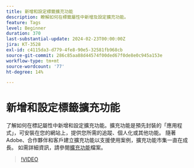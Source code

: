 ```yaml
---
title: 新增和設定標籤擴充功能
description: 瞭解如何在標籤屬性中新增及設定擴充功能。
feature: Tags
level: Beginner
duration: 370
last-substantial-update: 2024-02-23T00:00:00Z
jira: KT-3528
exl-id: c4115da3-d779-4fe8-90e5-32581fb968cb
source-git-commit: 286c85aa88d44574f00ded67f0de8e0c945a153e
workflow-type: tm+mt
source-wordcount: '77'
ht-degree: 14%

---
```


# 新增和設定標籤擴充功能

了解如何在標記屬性中新增和設定擴充功能。擴充功能是預先封裝的「應用程式」，可安裝在您的網站上，提供您所需的追蹤、個人化或其他功能。 隨著Adobe、合作夥伴和客戶建立擴充功能以支援使用案例，擴充功能市集一直在成長。 如需詳細資訊，請參閱[擴充功能](https://experienceleague.adobe.com/docs/experience-platform/tags/ui/extensions/overview.html?lang=zh-Hant)檔案。

>[!VIDEO](https://video.tv.adobe.com/v/28732/?learn=on&enablevpops)
